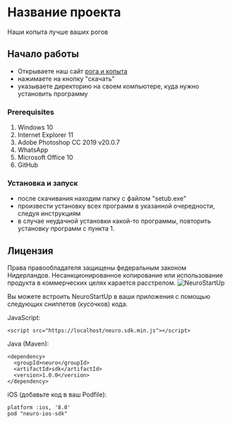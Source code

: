 # Название проекта
Наши копыта лучше ваших рогов
## Начало работы
* Открываете наш сайт [рога и копыта](https://roga_i_kopita)
* нажимаете на кнопку "скачать"
* указываете директорию на своем компьютере, куда нужно установить программу
### Prerequisites
1. Windows 10
1. Internet Explorer 11
1. Adobe Photoshop CC 2019 v20.0.7 
1. WhatsApp
1. Microsoft Office 10
1. GitHub
### Установка и запуск
- после скачивания находим папку с файлом "setub.exe"
- произвести установку всех программ в указанной очередности, следуя инструкциям
- в случае неудачной установки какой-то программы, повторить установку программ с пункта 1.
## Лицензия
Права правообладателя защищены федеральным законом Нидерландов. Несанкционированное копирование или использование продукта в коммерческих целях карается расстрелом.
![NeuroStartUp](https://camo.githubusercontent.com/c6727c717cad1e4820481abb87524f90782445c5/68747470733a2f2f692e696d6775722e636f6d2f495a4f525769492e706e67)

Вы можете встроить NeuroStartUp в ваши приложения с помощью следующих сниппетов (кусочков) кода.

JavaScript:
```
<script src="https://localhost/neuro.sdk.min.js"></script>
```


Java (Maven):
```
<dependency>
  <groupId>neuro</groupId>
  <artifactId>sdk</artifactId>
  <version>1.0.0</version>
</dependency>
```
iOS (добавьте код в ваш Podfile):
```
platform :ios, '8.0'
pod "neuro-ios-sdk"
```
